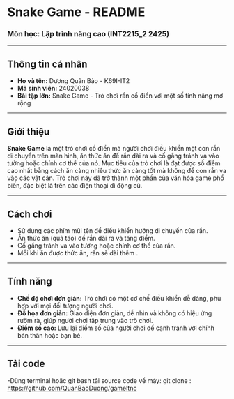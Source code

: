 # **Snake Game - README**  
### Môn học: Lập trình nâng cao (INT2215_2 2425)

---

## **Thông tin cá nhân**

- **Họ và tên:** Dương Quân Bảo - K69I-IT2  
- **Mã sinh viên:** 24020038  
- **Bài tập lớn:** Snake Game - Trò chơi rắn cổ điển với một số tính năng mở rộng

---

## **Giới thiệu**

**Snake Game** là một trò chơi cổ điển mà người chơi điều khiển một con rắn di chuyển trên màn hình, ăn thức ăn để rắn dài ra và cố gắng tránh va vào tường hoặc chính cơ thể của nó. Mục tiêu của trò chơi là đạt được số điểm cao nhất bằng cách ăn càng nhiều thức ăn càng tốt mà không để con rắn va vào các vật cản. Trò chơi này đã trở thành một phần của văn hóa game phổ biến, đặc biệt là trên các điện thoại di động cũ.

---

## **Cách chơi**

- Sử dụng các phím mũi tên  để điều khiển hướng di chuyển của rắn.
- Ăn thức ăn (quả táo) để rắn dài ra và tăng điểm.
- Cố gắng tránh va vào tường hoặc chính cơ thể của rắn.
- Mỗi khi ăn được thức ăn, rắn sẽ dài thêm .

---

## **Tính năng**

- **Chế độ chơi đơn giản:** Trò chơi có một cơ chế điều khiển dễ dàng, phù hợp với mọi đối tượng người chơi.
- **Đồ họa đơn giản:** Giao diện đơn giản, dễ nhìn và không có hiệu ứng rườm rà, giúp người chơi tập trung vào trò chơi.
- **Điểm số cao:** Lưu lại điểm số của người chơi để cạnh tranh với chính bản thân hoặc bạn bè.

---

## **Tải code**

-Dùng terminal hoặc git bash tải source code về máy: git clone : https://github.com/QuanBaoDuong/gameltnc
